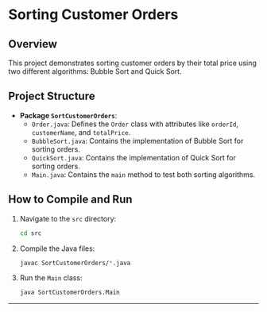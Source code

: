 # Sorting Customer Orders

## Overview
This project demonstrates sorting customer orders by their total price using two different algorithms: Bubble Sort and Quick Sort.

## Project Structure
- **Package `SortCustomerOrders`**:
  - `Order.java`: Defines the `Order` class with attributes like `orderId`, `customerName`, and `totalPrice`.
  - `BubbleSort.java`: Contains the implementation of Bubble Sort for sorting orders.
  - `QuickSort.java`: Contains the implementation of Quick Sort for sorting orders.
  - `Main.java`: Contains the `main` method to test both sorting algorithms.

## How to Compile and Run
1. Navigate to the `src` directory:
   ```bash
   cd src
   ```
2. Compile the Java files:
    ```bash
   javac SortCustomerOrders/*.java
   ```
3. Run the `Main` class:
    ```bash
   java SortCustomerOrders.Main
   ```

---